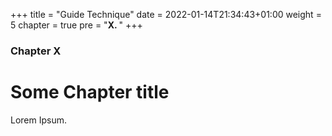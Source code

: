 +++
title = "Guide Technique"
date = 2022-01-14T21:34:43+01:00
weight = 5
chapter = true
pre = "<b>X. </b>"
+++

### Chapter X

# Some Chapter title

Lorem Ipsum.